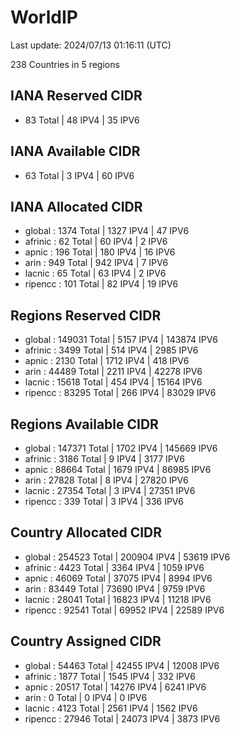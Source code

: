 # WorldIP

Last update: 2024/07/13 01:16:11 (UTC)

238 Countries in 5 regions

## IANA Reserved CIDR

- 83 Total | 48 IPV4 | 35 IPV6

## IANA Available CIDR

- 63 Total | 3 IPV4 | 60 IPV6

## IANA Allocated CIDR

- global : 1374 Total | 1327 IPV4 | 47 IPV6
- afrinic : 62 Total | 60 IPV4 | 2 IPV6
- apnic : 196 Total | 180 IPV4 | 16 IPV6
- arin : 949 Total | 942 IPV4 | 7 IPV6
- lacnic : 65 Total | 63 IPV4 | 2 IPV6
- ripencc : 101 Total | 82 IPV4 | 19 IPV6

## Regions Reserved CIDR

- global : 149031 Total | 5157 IPV4 | 143874 IPV6
- afrinic : 3499 Total | 514 IPV4 | 2985 IPV6
- apnic : 2130 Total | 1712 IPV4 | 418 IPV6
- arin : 44489 Total | 2211 IPV4 | 42278 IPV6
- lacnic : 15618 Total | 454 IPV4 | 15164 IPV6
- ripencc : 83295 Total | 266 IPV4 | 83029 IPV6

## Regions Available CIDR

- global : 147371 Total | 1702 IPV4 | 145669 IPV6
- afrinic : 3186 Total | 9 IPV4 | 3177 IPV6
- apnic : 88664 Total | 1679 IPV4 | 86985 IPV6
- arin : 27828 Total | 8 IPV4 | 27820 IPV6
- lacnic : 27354 Total | 3 IPV4 | 27351 IPV6
- ripencc : 339 Total | 3 IPV4 | 336 IPV6

## Country Allocated CIDR

- global : 254523 Total | 200904 IPV4 | 53619 IPV6
- afrinic : 4423 Total | 3364 IPV4 | 1059 IPV6
- apnic : 46069 Total | 37075 IPV4 | 8994 IPV6
- arin : 83449 Total | 73690 IPV4 | 9759 IPV6
- lacnic : 28041 Total | 16823 IPV4 | 11218 IPV6
- ripencc : 92541 Total | 69952 IPV4 | 22589 IPV6

## Country Assigned CIDR

- global : 54463 Total | 42455 IPV4 | 12008 IPV6
- afrinic : 1877 Total | 1545 IPV4 | 332 IPV6
- apnic : 20517 Total | 14276 IPV4 | 6241 IPV6
- arin : 0 Total | 0 IPV4 | 0 IPV6
- lacnic : 4123 Total | 2561 IPV4 | 1562 IPV6
- ripencc : 27946 Total | 24073 IPV4 | 3873 IPV6
